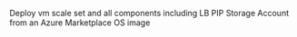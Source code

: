 Deploy vm scale set and all components including LB PIP Storage Account from an Azure Marketplace OS image
